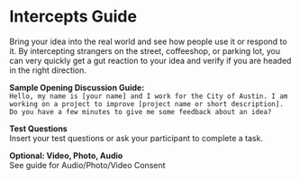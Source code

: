# Intercepts Guide

Bring your idea into the real world and see how people use it or respond to it. By intercepting strangers on the street, coffeeshop, or parking lot, you can very quickly get a gut reaction to your idea and verify if you are headed in the right direction.

**Sample Opening Discussion Guide:** \
`Hello, my name is [your name] and I work for the City of Austin. I am working on a project to improve [project name or short description]. Do you have a few minutes to give me some feedback about an idea?`

**Test Questions**\
&#x20;Insert your test questions or ask your participant to complete a task.

**Optional: Video, Photo, Audio** \
See guide for Audio/Photo/Video Consent

